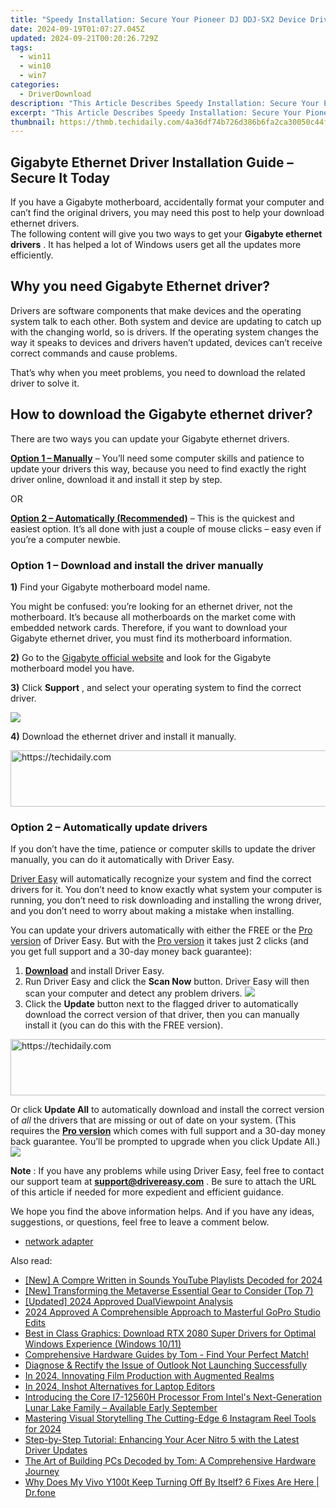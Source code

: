 ```yaml
---
title: "Speedy Installation: Secure Your Pioneer DJ DDJ-SX2 Device Drivers Today"
date: 2024-09-19T01:07:27.045Z
updated: 2024-09-21T00:20:26.729Z
tags:
  - win11
  - win10
  - win7
categories:
  - DriverDownload
description: "This Article Describes Speedy Installation: Secure Your Pioneer DJ DDJ-SX2 Device Drivers Today"
excerpt: "This Article Describes Speedy Installation: Secure Your Pioneer DJ DDJ-SX2 Device Drivers Today"
thumbnail: https://thmb.techidaily.com/4a36df74b726d386b6fa2ca30050c44f8d68c4b23244962684b9865594771438.jpg
---
```


## Gigabyte Ethernet Driver Installation Guide – Secure It Today

If you have a Gigabyte motherboard, accidentally format your computer and can’t find the original drivers, you may need this post to help your download ethernet drivers.  
 The following content will give you two ways to get your **Gigabyte ethernet drivers** . It has helped a lot of Windows users get all the updates more efficiently.

## Why you need Gigabyte Ethernet driver?

 Drivers are software components that make devices and the operating system talk to each other. Both system and device are updating to catch up with the changing world, so is drivers. If the operating system changes the way it speaks to devices and drivers haven’t updated, devices can’t receive correct commands and cause problems.

 That’s why when you meet problems, you need to download the related driver to solve it.

## How to download the Gigabyte ethernet driver?

There are two ways you can update your Gigabyte ethernet drivers.

**[Option 1 – Manually](https://tools.techidaily.com/drivereasy/download/)**  – You’ll need some computer skills and patience to update your drivers this way, because you need to find exactly the right driver online, download it and install it step by step.

OR

**[Option 2 – Automatically (Recommended)](https://www.drivereasy.com/knowledge/download-gigabyte-ethernet-driver/#op2)**  – This is the quickest and easiest option. It’s all done with just a couple of mouse clicks – easy even if you’re a computer newbie.

### **Option 1 –** **Download and install the driver manually**

**1)** Find your Gigabyte motherboard model name.

 You might be confused: you’re looking for an ethernet driver, not the motherboard. It’s because all motherboards on the market come with embedded network cards.
 Therefore, if you want to download your Gigabyte ethernet driver, you must find its motherboard information.

**2)** Go to the [Gigabyte official website](https://www.gigabyte.com/us) and look for the Gigabyte motherboard model you have.

**3)** Click **Support** , and select your operating system to find the correct driver.

![](https://images.drivereasy.com/wp-content/uploads/2019/08/lan-1024x410.jpg)

**4)** Download the ethernet driver and install it manually.

<!-- affiliate ads begin -->
<a href="https://ephamedtechinc.pxf.io/c/5597632/2137218/26400" target="_top" id="2137218">
  <img src="//a.impactradius-go.com/display-ad/26400-2137218" border="0" alt="https://techidaily.com" width="728" height="90"/>
</a>
<img height="0" width="0" src="https://ephamedtechinc.pxf.io/i/5597632/2137218/26400" style="position:absolute;visibility:hidden;" border="0" />
<!-- affiliate ads end -->

### **Option 2 – Automatically update drivers**

 If you don’t have the time, patience or computer skills to update the driver manually, you can do it automatically with Driver Easy.

[Driver Easy](https://tools.techidaily.com/drivereasy/download/) will automatically recognize your system and find the correct drivers for it. You don’t need to know exactly what system your computer is running, you don’t need to risk downloading and installing the wrong driver, and you don’t need to worry about making a mistake when installing.

 You can update your drivers automatically with either the FREE or the [Pro version](https://tools.techidaily.com/drivereasy/download/) of Driver Easy. But with the [Pro version](https://tools.techidaily.com/drivereasy/download/) it takes just 2 clicks (and you get full support and a 30-day money back guarantee):

1. **[Download](https://tools.techidaily.com/drivereasy/download/)**  and install Driver Easy.
2. Run Driver Easy and click the **Scan Now** button. Driver Easy will then scan your computer and detect any problem drivers. ![](https://images.drivereasy.com/wp-content/uploads/2019/08/11.1.jpg)
3. Click the **Update**  button next to the flagged driver to automatically download the correct version of that driver, then you can manually install it (you can do this with the FREE version).  

<!-- affiliate ads begin -->
<a href="https://appsumo.8odi.net/c/5597632/2137379/7443" target="_top" id="2137379">
  <img src="//a.impactradius-go.com/display-ad/7443-2137379" border="0" alt="https://techidaily.com" width="728" height="90"/>
</a>
<img height="0" width="0" src="https://appsumo.8odi.net/i/5597632/2137379/7443" style="position:absolute;visibility:hidden;" border="0" />
<!-- affiliate ads end -->

 Or click **Update All** to automatically download and install the correct version of _all_ the drivers that are missing or out of date on your system. (This requires the **[Pro version](https://tools.techidaily.com/drivereasy/download/)**  which comes with full support and a 30-day money back guarantee. You’ll be prompted to upgrade when you click Update All.)  
![](https://images.drivereasy.com/wp-content/uploads/2019/08/11-1.jpg)

**Note** : If you have any problems while using Driver Easy, feel free to contact our support team at **[support@drivereasy.com](https://tools.techidaily.com/drivereasy/download/)**  . Be sure to attach the URL of this article if needed for more expedient and efficient guidance.

 We hope you find the above information helps. And if you have any ideas, suggestions, or questions, feel free to leave a comment below.

* [network adapter](https://tools.techidaily.com/drivereasy/download/)

<ins class="adsbygoogle"
     style="display:block"
     data-ad-format="autorelaxed"
     data-ad-client="ca-pub-7571918770474297"
     data-ad-slot="1223367746"></ins>

<ins class="adsbygoogle"
     style="display:block"
     data-ad-client="ca-pub-7571918770474297"
     data-ad-slot="8358498916"
     data-ad-format="auto"
     data-full-width-responsive="true"></ins>

<span class="atpl-alsoreadstyle">Also read:</span>
<div><ul>
<li><a href="https://youtube-docs.techidaily.com/-compre-written-in-sounds-youtube-playlists-decoded-for-2024/"><u>[New] A Compre Written in Sounds YouTube Playlists Decoded for 2024</u></a></li>
<li><a href="https://some-tips.techidaily.com/new-transforming-the-metaverse-essential-gear-to-consider-top-7/"><u>[New] Transforming the Metaverse Essential Gear to Consider (Top 7)</u></a></li>
<li><a href="https://video-capture.techidaily.com/updated-2024-approved-dualviewpoint-analysis/"><u>[Updated] 2024 Approved DualViewpoint Analysis</u></a></li>
<li><a href="https://fox-info.techidaily.com/2024-approved-a-comprehensible-approach-to-masterful-gopro-studio-edits/"><u>2024 Approved A Comprehensible Approach to Masterful GoPro Studio Edits</u></a></li>
<li><a href="https://hardware-help.techidaily.com/best-in-class-graphics-download-rtx-2080-super-drivers-for-optimal-windows-experience-windows-1011/"><u>Best in Class Graphics: Download RTX 2080 Super Drivers for Optimal Windows Experience (Windows 10/11)</u></a></li>
<li><a href="https://hardware-help.techidaily.com/1723262427030-comprehensive-hardware-guides-by-tom-find-your-perfect-match/"><u>Comprehensive Hardware Guides by Tom - Find Your Perfect Match!</u></a></li>
<li><a href="https://program-issues.techidaily.com/diagnose-and-rectify-the-issue-of-outlook-not-launching-successfully/"><u>Diagnose & Rectify the Issue of Outlook Not Launching Successfully</u></a></li>
<li><a href="https://some-techniques.techidaily.com/in-2024-innovating-film-production-with-augmented-realms/"><u>In 2024, Innovating Film Production with Augmented Realms</u></a></li>
<li><a href="https://extra-guidance.techidaily.com/in-2024-inshot-alternatives-for-laptop-editors/"><u>In 2024, Inshot Alternatives for Laptop Editors</u></a></li>
<li><a href="https://hardware-help.techidaily.com/introducing-the-core-i7-12560h-processor-from-intels-next-generation-lunar-lake-family-available-early-september/"><u>Introducing the Core I7-12560H Processor From Intel's Next-Generation Lunar Lake Family – Available Early September</u></a></li>
<li><a href="https://instagram-video-files.techidaily.com/mastering-visual-storytelling-the-cutting-edge-6-instagram-reel-tools-for-2024/"><u>Mastering Visual Storytelling The Cutting-Edge 6 Instagram Reel Tools for 2024</u></a></li>
<li><a href="https://hardware-help.techidaily.com/step-by-step-tutorial-enhancing-your-acer-nitro-5-with-the-latest-driver-updates/"><u>Step-by-Step Tutorial: Enhancing Your Acer Nitro 5 with the Latest Driver Updates</u></a></li>
<li><a href="https://hardware-help.techidaily.com/the-art-of-building-pcs-decoded-by-tom-a-comprehensive-hardware-journey/"><u>The Art of Building PCs Decoded by Tom: A Comprehensive Hardware Journey</u></a></li>
<li><a href="https://howto.techidaily.com/why-does-my-vivo-y100t-keep-turning-off-by-itself-6-fixes-are-here-drfone-by-drfone-fix-android-problems-fix-android-problems/"><u>Why Does My Vivo Y100t Keep Turning Off By Itself? 6 Fixes Are Here | Dr.fone</u></a></li>
</ul></div>

